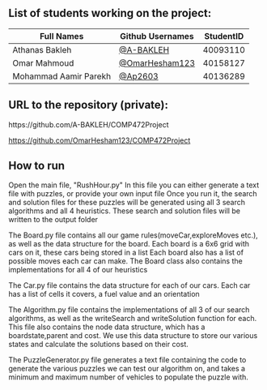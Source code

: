 <h2> List of students working on the project:</h2>

| Full Names    |  Github Usernames | StudentID |
| ------------- | ------------- | ------------- |
| Athanas Bakleh    |[@A-BAKLEH](https://github.com/A-BAKLEH)| 40093110 |
| Omar Mahmoud   |[@OmarHesham123](https://github.com/OmarHesham123)| 40158127 |
| Mohammad Aamir Parekh   |[@Ap2603](https://github.com/Ap2603)| 40136289 |

<h2> URL to the repository (private):</h2>
https://github.com/A-BAKLEH/COMP472Project  

https://github.com/OmarHesham123/COMP472Project

<h2> How to run </h2>
Open the main file, "RushHour.py"
In this file you can either generate a text file with puzzles, or provide your own input file
Once you run it, the search and solution files for these puzzles will be generated using all 3 search algorithms and all 4 heuristics.
These search and solution files will be written to the output folder

The Board.py file contains all our game rules(moveCar,exploreMoves etc.), as well as the data structure for the board.
Each board is a 6x6 grid with cars on it, these cars being stored in a list
Each board also has a list of possible moves each car can make.
The Board class also contains the implementations for all 4 of our heuristics

The Car.py file contains the data structure for each of our cars.
Each car has a list of cells it covers, a fuel value and an orientation

The Algorithm.py file contains the implementations of all 3 of our search algorithms, as well as the writeSearch and writeSolution function for each.
This file also contains the node data structure, which has a boardstate,parent and cost. We use this data structure to store our various states and calculate the solutions based on their cost.

The PuzzleGenerator.py file generates a text file containing the code to generate the various puzzles we can test our algorithm on, and takes a minimum and maximum number of vehicles to populate the puzzle with.
